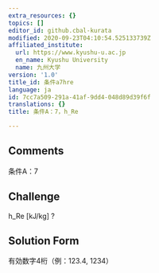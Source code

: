 ```yaml
---
extra_resources: {}
topics: []
editor_id: github.cbal-kurata
modified: 2020-09-23T04:10:54.525133739Z
affiliated_institute:
  url: https://www.kyushu-u.ac.jp
  en_name: Kyushu University
  name: 九州大学
version: '1.0'
title_id: 条件a7hre
language: ja
id: 7cc7a509-291a-41af-9dd4-048d89d39f6f
translations: {}
title: 条件A：7，h_Re

---
```


## Comments
条件A：7

## Challenge
h_Re [kJ/kg] ?

## Solution Form
有効数字4桁（例：123.4,  1234）




